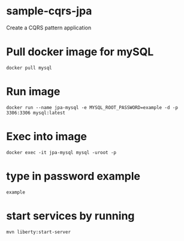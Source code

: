 # sample-cqrs-jpa
Create a CQRS pattern application

# Pull docker image for mySQL
`docker pull mysql`

# Run image
`docker run --name jpa-mysql -e MYSQL_ROOT_PASSWORD=example -d -p 3306:3306 mysql:latest`

# Exec into image
`docker exec -it jpa-mysql mysql -uroot -p`
# type in password example 
`example`

# start services by running 
`mvn liberty:start-server` 
